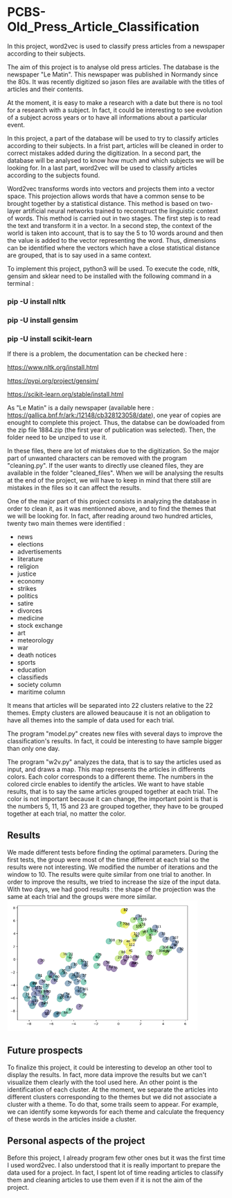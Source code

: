 # PCBS-Old_Press_Article_Classification
In this project, word2vec is used to classify press articles from a newspaper according to their subjects.

The aim of this project is to analyse old press articles. The database is the newspaper "Le Matin". This newspaper was published in Normandy since the 80s. It was recently digitized so jason files are available with the titles of articles and their contents. 

At the moment, it is easy to make a research with a date but there is no tool for a research with a subject. In fact, it could be interesting to see evolution of a subject across years or to have all informations about a particular event.

In this project, a part of the database will be used to try to classify articles according to their subjects. In a frist part, articles will be cleaned in order to correct mistakes added during the digitization. In a second part, the database will be analysed to know how much and which subjects we will be looking for. In a last part, word2vec will be used to classify articles according to the subjects found. 

Word2vec transforms words into vectors and projects them into a vector space. This projection allows words that have a common sense to be brought together by a statistical distance. This method is based on two-layer artificial neural networks trained to reconstruct the linguistic context of words. This method is carried out in two stages. The first step is to read the text and transform it in a vector. In a second step, the context of the world is taken into account, that is to say the 5 to 10 words around and then the value is added to the vector representing the word. Thus, dimensions can be identified where the vectors which have a close statistical distance are grouped, that is to say used in a same context.

To implement this project, python3 will be used. To execute the code, nltk, gensim and sklear need to be installed with the following command in a terminal :
### pip -U install nltk
### pip -U install gensim
### pip -U install scikit-learn
If there is a problem, the documentation can be checked here :

https://www.nltk.org/install.html

https://pypi.org/project/gensim/

https://scikit-learn.org/stable/install.html

As "Le Matin" is a daily newspaper (available here : https://gallica.bnf.fr/ark:/12148/cb328123058/date), one year of copies are enought to complete this project. Thus, the databse can be dowloaded from the zip file 1884.zip (the first year of publication was selected). Then, the folder need to be unziped to use it.

In these files, there are lot of mistakes due to the digitization. So the major part of unwanted characters can be removed with the program "cleaning.py". If the user wants to directly use cleaned files, they are available in the folder "cleaned_files". When we will be analysing the results at the end of the project, we will have to keep in mind that there still are mistakes in the files so it can affect the results.

One of the major part of this project consists in analyzing the database in order to clean it, as it was mentionned above, and to find the themes that we will be looking for. In fact, after reading around two hundred articles, twenty two main themes were identified : 
- news
- elections
- advertisements
- literature
- religion
- justice
- economy
- strikes
- politics
- satire
- divorces
- medicine
- stock exchange
- art
- meteorology
- war
- death notices
- sports
- education
- classifieds
- society column
- maritime column

It means that articles will be separated into 22 clusters relative to the 22 themes. Empty clusters are allowed beaucause it is not an obligation to have all themes into the sample of data used for each trial. 

The program "model.py" creates new files with several days to improve the classification's results. In fact, it could be interesting to have sample bigger than only one day. 

The program "w2v.py" analyzes the data, that is to say the articles used as input, and draws a map. This map represents the articles in differents colors. Each color corresponds to a different theme. The numbers in the colored circle enables to identify the articles. We want to have stable results, that is to say the same articles grouped together at each trial. The color is not important because it can change, the important point is that is the numbers 5, 11, 15 and 23 are grouped together, they have to be grouped together at each trial, no matter the color. 

## Results
We made different tests before finding the optimal parameters. During the first tests, the group were most of the time different at each trial so the results were not interesting. We modified the number of iterations and the window to 10. The results were quite similar from one trial to another. In order to improve the results, we tried to increase the size of the input data. With two days, we had good results : the shape of the projection was the same at each trial and the groups were more similar.
![Example of results for a two days classification](https://github.com/marionsch/PCBS-Old_Press_Article_Classification/blob/master/Example_Results.png)

## Future prospects
To finalize this project, it could be interesting to develop an other tool to display the results. In fact, more data improve the results but we can't visualize them clearly with the tool used here. 
An other point is the identification of each cluster. At the moment, we separate the articles into different clusters corresponding to the themes but we did not associate a cluster with a theme. To do that, some trails seem to appear. For example, we can identify some keywords for each theme and calculate the frequency of these words in the articles inside a cluster. 

## Personal aspects of the project
Before this project, I already program few other ones but it was the first time I used word2vec. I also understood that it is really important to prepare the data used for a project. In fact, I spent lot of time reading articles to classify them and cleaning articles to use them even if it is not the aim of the project. 

